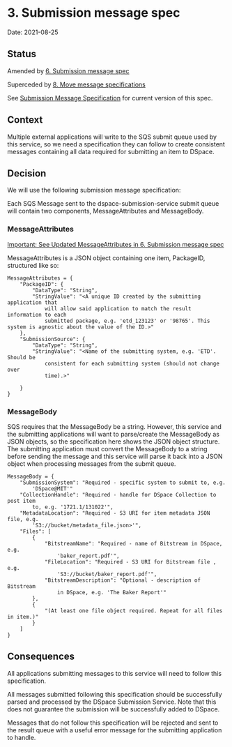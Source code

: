 # 3. Submission message spec

Date: 2021-08-25

## Status

Amended by [6. Submission message spec](0006-submission-message-spec.md)

Superceded by [8. Move message specifications](0008-move-specifications.md)

See [Submission Message Specification](../specifications/submission-message-specification.md)
for current version of this spec.

## Context

Multiple external applications will write to the SQS submit queue used by this
service, so we need a specification they can follow to create consistent
messages containing all data required for submitting an item to DSpace.

## Decision

We will use the following submission message specification:

Each SQS Message sent to the dspace-submission-service submit queue will
contain two components, MessageAttributes and MessageBody.

### MessageAttributes

[Important: See Updated MessageAttributes in 6. Submission message spec](0006-submission-message-spec.md)

MessageAttributes is a JSON object containing one item, PackageID, structured
like so:

```
MessageAttributes = {
    "PackageID": {
        "DataType": "String",
        "StringValue": "<A unique ID created by the submitting application that
            will allow said application to match the result information to each
            submitted package, e.g. 'etd_123123' or '98765'. This system is agnostic about the value of the ID.>"
    },
    "SubmissionSource": {
        "DataType": "String",
        "StringValue": "<Name of the submitting system, e.g. 'ETD'. Should be
            consistent for each submitting system (should not change over
            time).>"

    }
}
```

### MessageBody

SQS requires that the MessageBody be a string. However, this service and the
submitting applications will want to parse/create the MessageBody as JSON
objects, so the specification here shows the JSON object structure. The
submitting application must convert the MessageBody to a string before sending
the message and this service will parse it back into a JSON object when
processing messages from the submit queue.

```
MessageBody = {
    "SubmissionSystem": "Required - specific system to submit to, e.g.
        'DSpace@MIT'"
    "CollectionHandle": "Required - handle for DSpace Collection to post item
        to, e.g. '1721.1/131022'",
    "MetadataLocation": "Required - S3 URI for item metadata JSON file, e.g.
        'S3://bucket/metadata_file.json>'",
    "Files": [
        {
            "BitstreamName": "Required - name of Bitstream in DSpace, e.g.
                'baker_report.pdf'",
            "FileLocation": "Required - S3 URI for Bitstream file , e.g.
                'S3://bucket/baker_report.pdf'",
            "BitstreamDescription": "Optional - description of Bitstream
                in DSpace, e.g. 'The Baker Report'"
        },
        {
            "(At least one file object required. Repeat for all files in item.)"
        }
    ]
}
```

## Consequences

All applications submitting messages to this service will need to follow this specification.

All messages submitted following this specification should be successfully parsed and processed by the DSpace Submission Service. Note that this does not guarantee the submission will be successfully added to DSpace.

Messages that do not follow this specification will be rejected and sent to the result queue with a useful error message for the submitting application to handle.

